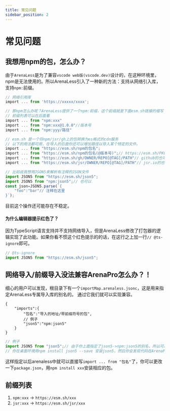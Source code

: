 ```yaml
---
title: 常见问题
sidebar_position: 2
---
```

# 常见问题
## 我想用npm的包，怎么办？
由于`ArenaLess`是为了兼容`vscode web版(vscode.dev)`设计的，在这种环境里，npm是无法使用的。所以ArenaLess引入了一种新的方法：支持从网络引入库，支持`npm:`前缀。
```typescript
// 网络引用库
import ... from 'https://xxxxx/xxxx';

// 那npm怎么办呢？ArenaLess提供了一个npm:前缀，这个前缀就是下面esm.sh链接的缩写
// 前缀列表可以在后面看
import ... from "npm:xxx"
import ... from "npm:xxx@1.0.0"//版本号
import ... from "npm:yyy/路径"

// esm.sh 是一个将npm/jsr/gh上的包转换为es格式的cdn服务
// 以下的用法都可用，在导入的后面你还可以增加路径以导入某个特定的文件。
import ... from "https://esm.sh/npm的包名";
import ... from "https://esm.sh/npm的包名(@版本号)";// https://esm.sh/PKG@SEMVER[/PATH]
import ... from "https://esm.sh/gh/OWNER/REPO[@TAG]/PATH"// github的也可以
import ... from "https://esm.sh/jsr/OWNER/REPO[@TAG]/PATH"// jsr.io的也可以

// 比如说我想用JSON5来解析有注释的JSON文件
import JSON5 from "https://esm.sh/json5";
import JSON5 from "npm:json5";// 也可以
const json=JSON5.parse(`{
    "foo":"bar"// 注释在这里
}`);
```
目前这个操作还可能存在不稳定。

#### 为什么编辑器提示红色了？
因为TypeScript语言支持并不支持网络导入，但是ArenaLess修改了打包器的逻辑实现了此功能。如果你看不惯这个红色提示的的话，在这行之上加一行`// @ts-ignore`即可。
```typescript
// @ts-ignore
import JSON5 from "https://esm.sh/json5";
```

## 网络导入/前缀导入没法兼容ArenaPro怎么办？！
细心的用户可以发现，根目录下有一个`importMap.arenaless.jsonc`，这是用来指定ArenaLess专属导入库的别名的。
通过它我们就可以实现兼容。
```jsonc
{
    "imports":{
        "包名":"导入的地址/带前缀符号的包",
        // 例子
        "json5":"npm:json5"
    }
}
```
```typescript
// 例子
import JSON5 from "json5";// 由于你上面指定了json5->npm:json5的别名，所以可以直接用json5
// 你在桌面环境用npm install json5 --save 安装json5，然后你会发现代码在ArenaPro中也能运行了。
```
这样指定以后arenaless中就可以直接写`import ... from "包名"`了，你可以更改一下`package.json`，用`npm install xxx`安装相应的包。

## 前缀列表
1. `npm:xxx` -> `https://esm.sh/xxx`
2. `jsr:xxx` -> `https://esm.sh/jsr/xxx`